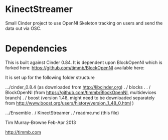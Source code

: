 KinectStreamer
==============

Small Cinder project to use OpenNI Skeleton tracking on users and send the
data out via OSC.


Dependencies
============

This is built against Cinder 0.84. It is dependent upon
BlockOpenNI which is forked here: https://github.com/timmb/BlockOpenNI available here: 

It is set up for the following folder structure

.../cinder_0.8.4 (as downloaded from http://libcinder.org)
   . / blocks
   . . / BlockOpenNI (from https://github.com/timmb/BlockOpenNI, multidevices branch)
   . / boost (version 1.48, might need to be downloaded separately from http://www.boost.org/users/history/version_1_48_0.html )

.../Ensemble
   . / KinectStreamer
   . / readme.md (this file)


Tim Murray-Browne
Feb-Apr 2013

http://timmb.com
